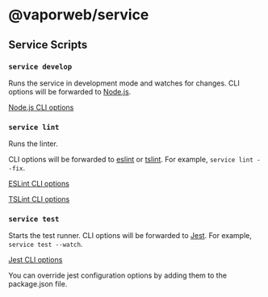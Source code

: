 # @vaporweb/service

## Service Scripts

### `service develop`

Runs the service in development mode and watches for changes. CLI options will be forwarded to [Node.js](https://nodejs.org/).

[Node.js CLI options](https://nodejs.org/api/cli.html)

### `service lint`

Runs the linter.

CLI options will be forwarded to [eslint](https://eslint.org/) or [tslint](https://palantir.github.io/tslint). For example, `service lint --fix`.

[ESLint CLI options](https://eslint.org/docs/user-guide/command-line-interface#options)

[TSLint CLI options](https://palantir.github.io/tslint/usage/cli/#cli-usage)

### `service test`

Starts the test runner. CLI options will be forwarded to [Jest](https://jestjs.io/). For example, `service test --watch`.

[Jest CLI options](https://jestjs.io/docs/en/cli.html#options)

You can override jest configuration options by adding them to the package.json file.
